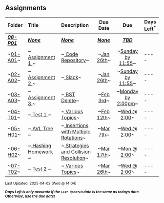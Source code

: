## Assignments

| Folder | Title | Description | Due Date | Due | Days Left<sup>*</sup> |
|:------|:------|:------|:-----:|:-----:|-----|
| ***<a href="https://github.com/rugbyprof/3013-Algorithms/tree/master/Assignments/08-P01">08-P01</a>*** | ***<a href="https://github.com/rugbyprof/3013-Algorithms/tree/master/Assignments/08-P01">None</a>*** | ***<a href="https://github.com/rugbyprof/3013-Algorithms/tree/master/Assignments/08-P01">None</a>*** | ***<a href="https://github.com/rugbyprof/3013-Algorithms/tree/master/Assignments/08-P01">None</a>*** | ***<a href="https://github.com/rugbyprof/3013-Algorithms/tree/master/Assignments/08-P01"> TBD</a>*** |  |
| ~<a href="https://github.com/rugbyprof/3013-Algorithms/tree/master/Assignments/01-A01">01-A01</a>~ | ~<a href="https://github.com/rugbyprof/3013-Algorithms/tree/master/Assignments/01-A01"> Assignment 1 </a>~ | ~<a href="https://github.com/rugbyprof/3013-Algorithms/tree/master/Assignments/01-A01"> Code Repository</a>~ | ~<a href="https://github.com/rugbyprof/3013-Algorithms/tree/master/Assignments/01-A01">Jan 26th</a>~ | ~<a href="https://github.com/rugbyprof/3013-Algorithms/tree/master/Assignments/01-A01">Sunday by 11:55</a>~ | ---- |
| ~<a href="https://github.com/rugbyprof/3013-Algorithms/tree/master/Assignments/02-A02">02-A02</a>~ | ~<a href="https://github.com/rugbyprof/3013-Algorithms/tree/master/Assignments/02-A02"> Assignment 2 </a>~ | ~<a href="https://github.com/rugbyprof/3013-Algorithms/tree/master/Assignments/02-A02"> Slack</a>~ | ~<a href="https://github.com/rugbyprof/3013-Algorithms/tree/master/Assignments/02-A02">Jan 26th</a>~ | ~<a href="https://github.com/rugbyprof/3013-Algorithms/tree/master/Assignments/02-A02">Sunday by 11:55</a>~ | ---- |
| ~<a href="https://github.com/rugbyprof/3013-Algorithms/tree/master/Assignments/03-A03">03-A03</a>~ | ~<a href="https://github.com/rugbyprof/3013-Algorithms/tree/master/Assignments/03-A03"> Assignment 3 </a>~ | ~<a href="https://github.com/rugbyprof/3013-Algorithms/tree/master/Assignments/03-A03"> BST Delete</a>~ | ~<a href="https://github.com/rugbyprof/3013-Algorithms/tree/master/Assignments/03-A03">Feb 3rd</a>~ | ~<a href="https://github.com/rugbyprof/3013-Algorithms/tree/master/Assignments/03-A03">Monday by 2:00pm</a>~ | ---- |
| ~<a href="https://github.com/rugbyprof/3013-Algorithms/tree/master/Assignments/04-T01">04-T01</a>~ | ~<a href="https://github.com/rugbyprof/3013-Algorithms/tree/master/Assignments/04-T01"> Test 1 </a>~ | ~<a href="https://github.com/rugbyprof/3013-Algorithms/tree/master/Assignments/04-T01"> Various Topics</a>~ | ~<a href="https://github.com/rugbyprof/3013-Algorithms/tree/master/Assignments/04-T01">Feb 12th</a>~ | ~<a href="https://github.com/rugbyprof/3013-Algorithms/tree/master/Assignments/04-T01">Wed @ 2:00</a>~ | ---- |
| ~<a href="https://github.com/rugbyprof/3013-Algorithms/tree/master/Assignments/05-H01">05-H01</a>~ | ~<a href="https://github.com/rugbyprof/3013-Algorithms/tree/master/Assignments/05-H01"> AVL Tree </a>~ | ~<a href="https://github.com/rugbyprof/3013-Algorithms/tree/master/Assignments/05-H01"> Insertions with Multiple Rotations</a>~ | ~<a href="https://github.com/rugbyprof/3013-Algorithms/tree/master/Assignments/05-H01">Mar 7th</a>~ | ~<a href="https://github.com/rugbyprof/3013-Algorithms/tree/master/Assignments/05-H01">Wed @ 2:00</a>~ | ---- |
| ~<a href="https://github.com/rugbyprof/3013-Algorithms/tree/master/Assignments/06-H02">06-H02</a>~ | ~<a href="https://github.com/rugbyprof/3013-Algorithms/tree/master/Assignments/06-H02"> Hashing Homework </a>~ | ~<a href="https://github.com/rugbyprof/3013-Algorithms/tree/master/Assignments/06-H02"> Strategies and Collision Resolution</a>~ | ~<a href="https://github.com/rugbyprof/3013-Algorithms/tree/master/Assignments/06-H02">Mar 17th</a>~ | ~<a href="https://github.com/rugbyprof/3013-Algorithms/tree/master/Assignments/06-H02">Mon @ 2:00</a>~ | ---- |
| ~<a href="https://github.com/rugbyprof/3013-Algorithms/tree/master/Assignments/07-T02">07-T02</a>~ | ~<a href="https://github.com/rugbyprof/3013-Algorithms/tree/master/Assignments/07-T02"> Test 2 </a>~ | ~<a href="https://github.com/rugbyprof/3013-Algorithms/tree/master/Assignments/07-T02"> Various Topics</a>~ | ~<a href="https://github.com/rugbyprof/3013-Algorithms/tree/master/Assignments/07-T02">Mar 26th</a>~ | ~<a href="https://github.com/rugbyprof/3013-Algorithms/tree/master/Assignments/07-T02">Wed @ 2:00</a>~ | ---- |

<sup>Last Updated: 2025-04-02 (Wed @ 14:04)</sup> 

<sup>***Days Left is only accurate if the `Last Updated` date is the same as todays date. Otherwise, use the due date!***</sup> 